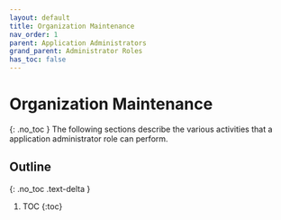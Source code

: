 ```yaml
---
layout: default
title: Organization Maintenance
nav_order: 1
parent: Application Administrators
grand_parent: Administrator Roles
has_toc: false
---
```

# Organization Maintenance
{: .no_toc }
The following sections describe the various activities that a application administrator role can perform.

## Outline
{: .no_toc .text-delta }
1. TOC
{:toc}